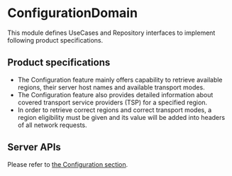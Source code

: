 # ConfigurationDomain
This module defines UseCases and Repository interfaces to implement following product specifications.

## Product specifications
* The Configuration feature mainly offers capability to retrieve available regions, their server host names and available transport modes.
* The Configuration feature also provides detailed information about covered transport service providers (TSP) for a specified region.
* In order to retrieve correct regions and correct transport modes, a region eligibility must be given and its value will be added into headers of all network requests.

## Server APIs
Please refer to [the Configuration section](https://skedgo.github.io/tripgo-api/#tag/Configuration).
